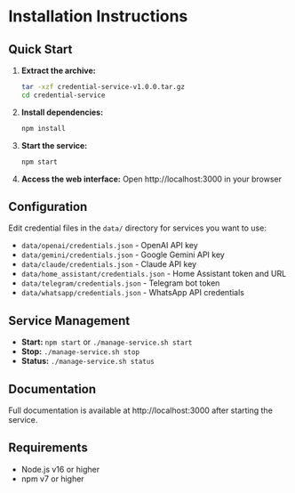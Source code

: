 # Installation Instructions

## Quick Start

1. **Extract the archive:**
   ```bash
   tar -xzf credential-service-v1.0.0.tar.gz
   cd credential-service
   ```

2. **Install dependencies:**
   ```bash
   npm install
   ```

3. **Start the service:**
   ```bash
   npm start
   ```

4. **Access the web interface:**
   Open http://localhost:3000 in your browser

## Configuration

Edit credential files in the `data/` directory for services you want to use:

- `data/openai/credentials.json` - OpenAI API key
- `data/gemini/credentials.json` - Google Gemini API key  
- `data/claude/credentials.json` - Claude API key
- `data/home_assistant/credentials.json` - Home Assistant token and URL
- `data/telegram/credentials.json` - Telegram bot token
- `data/whatsapp/credentials.json` - WhatsApp API credentials

## Service Management

- **Start:** `npm start` or `./manage-service.sh start`
- **Stop:** `./manage-service.sh stop`
- **Status:** `./manage-service.sh status`

## Documentation

Full documentation is available at http://localhost:3000 after starting the service.

## Requirements

- Node.js v16 or higher
- npm v7 or higher
